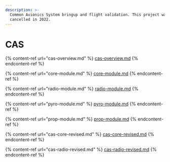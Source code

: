 ```yaml
---
description: >-
  Common Avionics System bringup and flight validation. This project was
  cancelled in 2022.
---
```


# CAS

{% content-ref url="cas-overview.md" %}
[cas-overview.md](cas-overview.md)
{% endcontent-ref %}

{% content-ref url="core-module.md" %}
[core-module.md](core-module.md)
{% endcontent-ref %}

{% content-ref url="radio-module.md" %}
[radio-module.md](radio-module.md)
{% endcontent-ref %}

{% content-ref url="pyro-module.md" %}
[pyro-module.md](pyro-module.md)
{% endcontent-ref %}

{% content-ref url="prop-module.md" %}
[prop-module.md](prop-module.md)
{% endcontent-ref %}

{% content-ref url="cas-core-revised.md" %}
[cas-core-revised.md](cas-core-revised.md)
{% endcontent-ref %}

{% content-ref url="cas-radio-revised.md" %}
[cas-radio-revised.md](cas-radio-revised.md)
{% endcontent-ref %}
